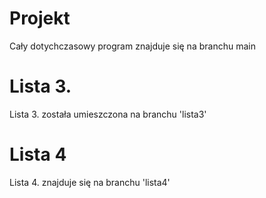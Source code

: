 # Projekt
Cały dotychczasowy program znajduje się na branchu main
# Lista 3. 
Lista 3. została umieszczona na branchu 'lista3' 
# Lista 4
Lista 4. znajduje się na branchu 'lista4'
